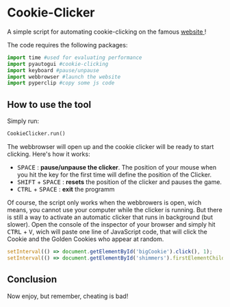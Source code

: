 # Cookie-Clicker

A simple script for automating cookie-clicking on the famous
<a href="https://orteil.dashnet.org/cookieclicker/">
  website
</a>!

The code requires the following packages:

```python
import time #used for evaluating performance
import pyautogui #cookie-clicking
import keyboard #pause/unpause
import webbrowser #launch the website
import pyperclip #copy some js code
```

## How to use the tool

Simply run:

```python
CookieClicker.run()
```

The webbrowser will open up and the cookie clicker will be ready to start clicking. Here's how it
works:
  - <kbd>SPACE</kbd> : **pause/unpause the clicker**. The position of your mouse when you hit the key for the first time
  will define the position of the Clicker.
  - <kbd>SHIFT</kbd> + <kbd>SPACE</kbd> : **resets** the position of the clicker and pauses the game.
  - <kbd>CTRL</kbd> + <kbd>SPACE</kbd> : **exit** the programm
  
Of course, the script only works when the webbrowers is open, wich means, you cannot use your computer
while the clicker is running. But there is still a way to activate an automatic clicker that runs in 
background (but slower).
Open the console of the inspector of your browser and simply hit <kbd>CTRL</kbd> + <kbd>V</kbd>,
wich will paste one line of JavaScript code, that will click the Cookie and the Golden Cookies who appear at random.

```javascript
setInterval(() => document.getElementById('bigCookie').click(), 1);
setInterval(() => document.getElementById('shimmers').firstElementChild.click(), 10);
```

## Conclusion

Now enjoy, but remember, cheating is bad!
  
  
